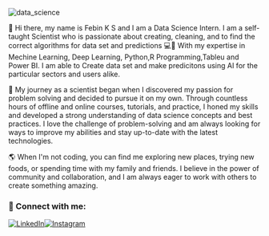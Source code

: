 ![data_science](https://github.com/containerd/containerd/assets/137596876/60df1fc9-37f5-46bb-aeef-7055e5ae48ab)




👋 Hi there, my name is Febin K S and I am a Data Science Intern. I am a self-taught Scientist who is passionate about creating, cleaning, and to find the correct algorithms for data set and predictions 💻🚀 With my expertise in Mechine Learning, Deep Learning, Python,R Programming,Tableu and Power BI. I am able to Create data set and make predicitons using AI for the particular sectors and users alike.

🚀 My journey as a scientist began when I discovered my passion for problem solving and decided to pursue it on my own. Through countless hours of offline and online  courses, tutorials, and practice, I honed my skills and developed a strong understanding of data science concepts and best practices. I love the challenge of problem-solving and am always looking for ways to improve my abilities and stay up-to-date with the latest technologies.

🌎 When I'm not coding, you can find me exploring new places, trying new foods, or spending time with my family and friends. I believe in the power of community and collaboration, and I am always eager to work with others to create something amazing. 

### 🤝 Connect with me:
[![LinkedIn](https://img.shields.io/badge/LinkedIn-%230077B5.svg?logo=linkedin&logoColor=white)](https://linkedin.com/in/febin-k-s-93b88220a)[![Instagram](https://img.shields.io/badge/Instagram-%23E4405F.svg?logo=Instagram&logoColor=white)](https://www.instagram.com/_.feb_in)
